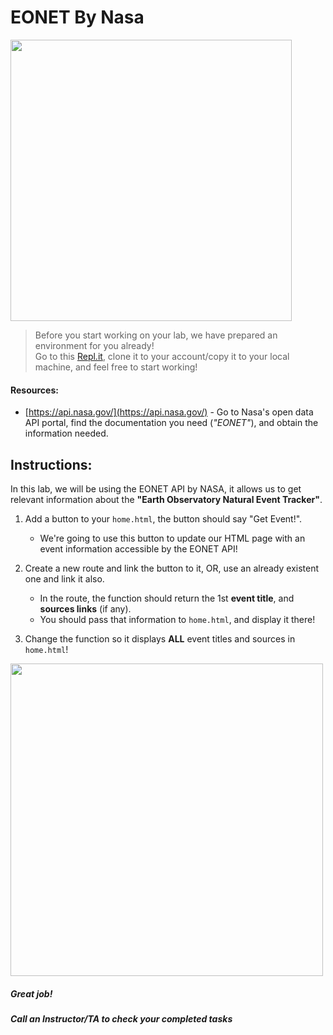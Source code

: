 # EONET By Nasa

<img src="https://api.nasa.gov/EPIC/archive/natural/2019/05/30/png/epic_1b_20190530011359.png?api_key=DEMO_KEY" width="450">


> Before you start working on your lab, we have prepared an environment for you already!   
> Go to this [Repl.it](https://repl.it/@Loai17/API-Labs-Setup), clone it to your account/copy it to your local machine, and feel free to start working!  
  
  
#### Resources:  
- [https://api.nasa.gov/](https://api.nasa.gov/) - Go to Nasa's open data API portal, find the documentation you need (*"EONET"*), and obtain the information needed.  
  
## Instructions:

In this lab, we will be using the EONET API by NASA, it allows us to get relevant information about the **"Earth Observatory Natural Event Tracker"**.  

1. Add a button to your `home.html`, the button should say "Get Event!".
    - We're going to use this button to update our HTML page with an event information accessible by the EONET API!

2. Create a new route and link the button to it, OR, use an already existent one and link it also.
    - In the route, the function should return the 1st **event title**, and **sources links** (if any).
    - You should pass that information to `home.html`, and display it there!
    
3. Change the function so it displays **ALL** event titles and sources in `home.html`!

<img src="https://i1.wp.com/www.gis-blog.com/wp-content/uploads/2015/03/ITALYS-BOOT-12-13-14.png?resize=800%2C405&ssl=1" width="500">  
    

##### Great job!
##### Call an Instructor/TA to check your completed tasks
 

